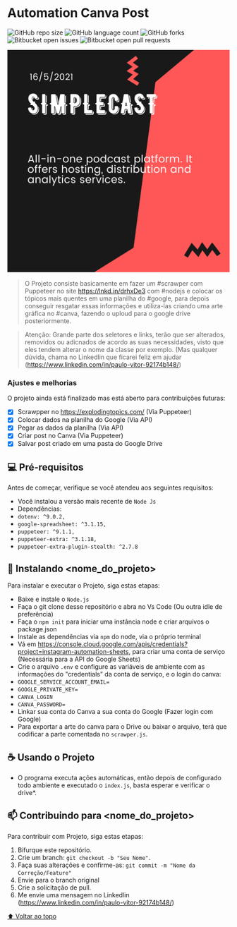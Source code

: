 # Automation Canva Post

<!---Esses são exemplos. Veja https://shields.io para outras pessoas ou para personalizar este conjunto de escudos. Você pode querer incluir dependências, status do projeto e informações de licença aqui--->

![GitHub repo size](https://img.shields.io/github/repo-size/Paulo-2048/automation-canva-post?style=for-the-badge)
![GitHub language count](https://img.shields.io/github/languages/count/Paulo-2048/automation-canva-post?style=for-the-badge)
![GitHub forks](https://img.shields.io/github/forks/Paulo-2048/automation-canva-post?style=for-the-badge)
![Bitbucket open issues](https://img.shields.io/bitbucket/issues/Paulo-2048/automation-canva-post?style=for-the-badge)
![Bitbucket open pull requests](https://img.shields.io/bitbucket/pr-raw/Paulo-2048/automation-canva-post?style=for-the-badge)

<img src="example-image.png" alt="Design Criado">

> O Projeto consiste basicamente em fazer um #scrawper com Puppeteer no site https://lnkd.in/drhxDe3 com #nodejs e colocar os tópicos mais quentes em uma planilha do #google, para depois conseguir resgatar essas informações e utiliza-las criando uma arte gráfica no #canva, fazendo o uploud para o google drive posteriormente.

> Atenção: Grande parte dos seletores e links, terão que ser alterados, removidos ou adicnados de acordo as suas necessidades, visto que eles tendem alterar o nome da classe por exemplo. (Mas qualquer dúvida, chama no Linkedlin que ficarei feliz em ajudar (https://www.linkedin.com/in/paulo-vitor-92174b148/)

### Ajustes e melhorias

O projeto ainda está finalizado mas está aberto para contribuições futuras:

- [x] Scrawpper no https://explodingtopics.com/ (Via Puppeteer)
- [x] Colocar dados na planilha do Google (Via API)
- [x] Pegar as dados da planilha (Via API)
- [x] Criar post no Canva (Via Puppeteer)
- [x] Salvar post criado em uma pasta do Google Drive

## 💻 Pré-requisitos

Antes de começar, verifique se você atendeu aos seguintes requisitos:
<!---Estes são apenas requisitos de exemplo. Adicionar, duplicar ou remover conforme necessário--->
* Você instalou a versão mais recente de `Node Js`
* Dependências: 
*   `dotenv: ^9.0.2,`
*   `google-spreadsheet: ^3.1.15,`
*   `puppeteer: ^9.1.1,`
*   `puppeteer-extra: ^3.1.18,`
*   `puppeteer-extra-plugin-stealth: ^2.7.8`

## 🚀 Instalando <nome_do_projeto>

Para instalar e executar o Projeto, siga estas etapas:

* Baixe e instale o `Node.js`
* Faça o git clone desse repositório e abra  no Vs Code (Ou outra idle de preferência)
* Faça o `npm init` para iniciar uma instância node e criar arquivos o package.json
* Instale as dependências via `npm` do node, via o próprio terminal
* Vá em https://console.cloud.google.com/apis/credentials?project=instagram-automation-sheets, para criar uma conta de serviço (Necessária para a API do Google Sheets)
* Crie o arquivo `.env` e configure as variáveis de ambiente com as informações do "credentials" da conta de serviço, e o login do canva:
* `GOOGLE_SERVICE_ACCOUNT_EMAIL=`
* `GOOGLE_PRIVATE_KEY=`
* `CANVA_LOGIN`
* `CANVA_PASSWORD=`
* Linkar sua conta do Canva a sua conta do Google (Fazer login com Google)
* Para exportar a arte do canva para o Drive ou baixar o arquivo, terá que codificar a parte comentada no `scrawper.js`.


## ☕ Usando o Projeto

* O programa executa ações automáticas, então depois de configurado todo ambiente e  executado o `index.js`, basta esperar e verificar o drive*.

## 📫 Contribuindo para <nome_do_projeto>
<!---Se o seu README for longo ou se você tiver algum processo ou etapas específicas que deseja que os contribuidores sigam, considere a criação de um arquivo CONTRIBUTING.md separado--->
Para contribuir com Projeto, siga estas etapas:

1. Bifurque este repositório.
2. Crie um branch: `git checkout -b "Seu Nome"`.
3. Faça suas alterações e confirme-as: `git commit -m "Nome da Correção/Feature"`
4. Envie para o branch original
5. Crie a solicitação de pull.
6. Me envie uma mensagem no Linkedlin (https://www.linkedin.com/in/paulo-vitor-92174b148/)

[⬆ Voltar ao topo](#automation-canva-post)<br>
